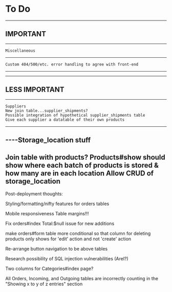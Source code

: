 # To Do
-----------------------------------------------------------------------
IMPORTANT
-----------------------------------------------------------------------
-----------------------------------------------------------------------

    Miscellaneous
-----------------------------------------------------------------------
    Custom 404/500/etc. error handling to agree with front-end
-----------------------------------------------------------------------
-----------------------------------------------------------------------

LESS IMPORTANT
-----------------------------------------------------------------------
----------------------------------------------------------------------
    Suppliers
    New join table...supplier_shipments?
    Possible integration of hypothetical supplier_shipments table
    Give each supplier a datatable of their own products
-----------------------------------------------------------------------

----Storage_location stuff
-----------------------------------------------------------------------
  Join table with products?
  Products#show should show where each batch of products is stored & how many are in each location
  Allow CRUD of storage_location
-----------------------------------------------------------------------

Post-deployment thoughts:


Styling/formatting/nifty features for orders tables


Mobile responsiveness
Table margins!!!



Fix orders#index Total:$null issue for new additions


make orders#form table more conditional so that column for deleting products only shows for 'edit' action and not 'create' action


Re-arrange button navigation to be above tables


Research possibility of SQL injection vulnerabilities (Arel?)

Two columns for Categories#index page?

All Orders, Incoming, and Outgoing tables are incorrectly counting in the "Showing x to y of z entries" section
